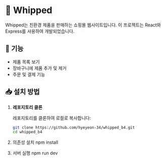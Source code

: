 # 🛒 Whipped

Whipped는 친환경 제품을 판매하는 쇼핑몰 웹사이트입니다. 이 프로젝트는 React와 Express를 사용하여 개발되었습니다.

## 🚀 기능

- 제품 목록 보기
- 장바구니에 제품 추가 및 제거
- 주문 및 결제 기능

## 📥 설치 방법

1. **레포지토리 클론**

   레포지토리를 클론하여 로컬로 복사합니다:

   ```bash
   git clone https://github.com/hyeyeon-34/whipped_b4.git
   cd whipped_b4

[Bootstrap-url]: https://getbootstrap.com
[JQuery.com]: https://img.shields.io/badge/jQuery-0769AD?style=for-the-badge&logo=jquery&logoColor=white
[JQuery-url]: https://jquery.com 

2. 의존성 설치
   npm install

3. 서버 실행
   npm run dev

